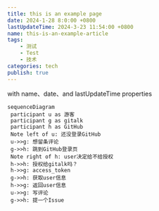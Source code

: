 ```yaml
---
title: this is an example page
date: 2024-1-28 8:0:00 +0800
lastUpdateTime: 2024-3-23 11:54:00 +0800
name: this-is-an-example-article
tags: 
    - 测试
    - Test
    - 技术
categories: tech
publish: true
---
```

    
with name、date、and lastUpdateTime properties







```mermaid
sequenceDiagram
 participant u as 游客
 participant g as gitalk
 participant h as GitHub
 Note left of u: 还没登录GitHub
 u->>g: 想留条评论
 g->>h: 跳到GitHub登录页
 Note right of h: user决定给不给授权
 h->>h: 授权给gitalk吗？
 h->>g: access_token
 g->>h: 获取user信息
 h->>g: 返回user信息
 u->>g: 写评论
 g->>h: 提一个Issue
```
